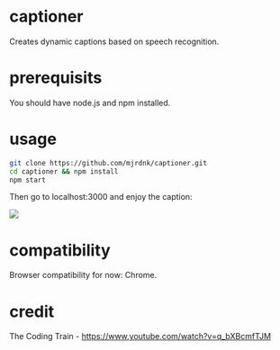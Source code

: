 # captioner
Creates dynamic captions based on speech recognition.

# prerequisits
You should have node.js and npm installed.

# usage
```bash
git clone https://github.com/mjrdnk/captioner.git
cd captioner && npm install
npm start
```

Then go to localhost:3000 and enjoy the caption:

<img src="https://i.imgur.com/YziSWqt.png">

# compatibility
Browser compatibility for now: Chrome.

# credit
The Coding Train - https://www.youtube.com/watch?v=q_bXBcmfTJM
